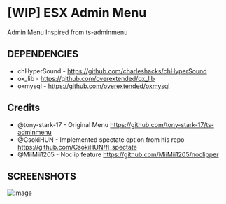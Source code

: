 # [WIP] ESX Admin Menu
Admin Menu Inspired from ts-adminmenu

## DEPENDENCIES
- chHyperSound - https://github.com/charleshacks/chHyperSound
- ox_lib - https://github.com/overextended/ox_lib
- oxmysql - https://github.com/overextended/oxmysql

## Credits
  - @tony-stark-17 - Original Menu https://github.com/tony-stark-17/ts-adminmenu
  - @CsokiHUN - Implemented spectate option from his repo  https://github.com/CsokiHUN/fl_spectate
  - @MiiMii1205 - Noclip feature https://github.com/MiiMii1205/noclipper

## SCREENSHOTS

![image](https://user-images.githubusercontent.com/75763087/167884427-02f7036e-4591-45f4-928d-dc92da2a9a25.png)
